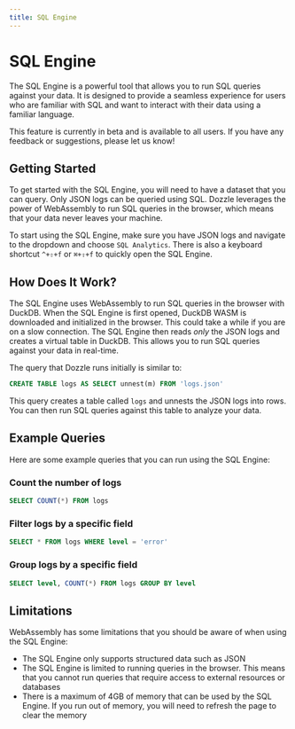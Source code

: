 ```yaml
---
title: SQL Engine
---
```


# SQL Engine <Badge type="warning" text="beta" /> <Badge type="tip" text="v8.5x" />

The SQL Engine is a powerful tool that allows you to run SQL queries against your data. It is designed to provide a seamless experience for users who are familiar with SQL and want to interact with their data using a familiar language.

This feature is currently in beta and is available to all users. If you have any feedback or suggestions, please let us know!

## Getting Started

To get started with the SQL Engine, you will need to have a dataset that you can query. Only JSON logs can be queried using SQL. Dozzle leverages the power of WebAssembly to run SQL queries in the browser, which means that your data never leaves your machine.

To start using the SQL Engine, make sure you have JSON logs and navigate to the dropdown and choose `SQL Analytics`. There is also a keyboard shortcut `^+⇧+f` or `⌘+⇧+f` to quickly open the SQL Engine.

## How Does It Work?

The SQL Engine uses WebAssembly to run SQL queries in the browser with DuckDB. When the SQL Engine is first opened, DuckDB WASM is downloaded and initialized in the browser. This could take a while if you are on a slow connection. The SQL Engine then reads _only_ the JSON logs and creates a virtual table in DuckDB. This allows you to run SQL queries against your data in real-time.

The query that Dozzle runs initially is similar to:

```sql
CREATE TABLE logs AS SELECT unnest(m) FROM 'logs.json'
```

This query creates a table called `logs` and unnests the JSON logs into rows. You can then run SQL queries against this table to analyze your data.

## Example Queries

Here are some example queries that you can run using the SQL Engine:

### Count the number of logs

```sql
SELECT COUNT(*) FROM logs
```

### Filter logs by a specific field

```sql
SELECT * FROM logs WHERE level = 'error'
```

### Group logs by a specific field

```sql
SELECT level, COUNT(*) FROM logs GROUP BY level
```

## Limitations

WebAssembly has some limitations that you should be aware of when using the SQL Engine:

- The SQL Engine only supports structured data such as JSON
- The SQL Engine is limited to running queries in the browser. This means that you cannot run queries that require access to external resources or databases
- There is a maximum of 4GB of memory that can be used by the SQL Engine. If you run out of memory, you will need to refresh the page to clear the memory
